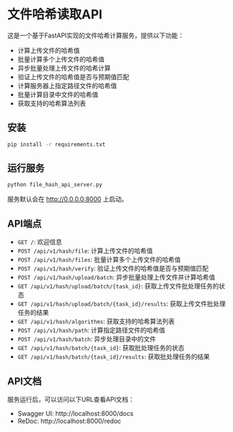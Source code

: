 # 文件哈希读取API

这是一个基于FastAPI实现的文件哈希计算服务，提供以下功能：

- 计算上传文件的哈希值
- 批量计算多个上传文件的哈希值
- 异步批量处理上传文件的哈希计算
- 验证上传文件的哈希值是否与预期值匹配
- 计算服务器上指定路径文件的哈希值
- 批量计算目录中文件的哈希值
- 获取支持的哈希算法列表

## 安装

```bash
pip install -r requirements.txt
```

## 运行服务

```bash
python file_hash_api_server.py
```

服务默认会在 http://0.0.0.0:8000 上启动。

## API端点

- `GET /`: 欢迎信息
- `POST /api/v1/hash/file`: 计算上传文件的哈希值
- `POST /api/v1/hash/files`: 批量计算多个上传文件的哈希值
- `POST /api/v1/hash/verify`: 验证上传文件的哈希值是否与预期值匹配
- `POST /api/v1/hash/upload/batch`: 异步批量处理上传文件并计算哈希值
- `GET /api/v1/hash/upload/batch/{task_id}`: 获取上传文件批处理任务的状态
- `GET /api/v1/hash/upload/batch/{task_id}/results`: 获取上传文件批处理任务的结果
- `GET /api/v1/hash/algorithms`: 获取支持的哈希算法列表
- `POST /api/v1/hash/path`: 计算指定路径文件的哈希值
- `POST /api/v1/hash/batch`: 异步处理目录中的文件
- `GET /api/v1/hash/batch/{task_id}`: 获取批处理任务的状态
- `GET /api/v1/hash/batch/{task_id}/results`: 获取批处理任务的结果

## API文档

服务运行后，可以访问以下URL查看API文档：

- Swagger UI: http://localhost:8000/docs
- ReDoc: http://localhost:8000/redoc 